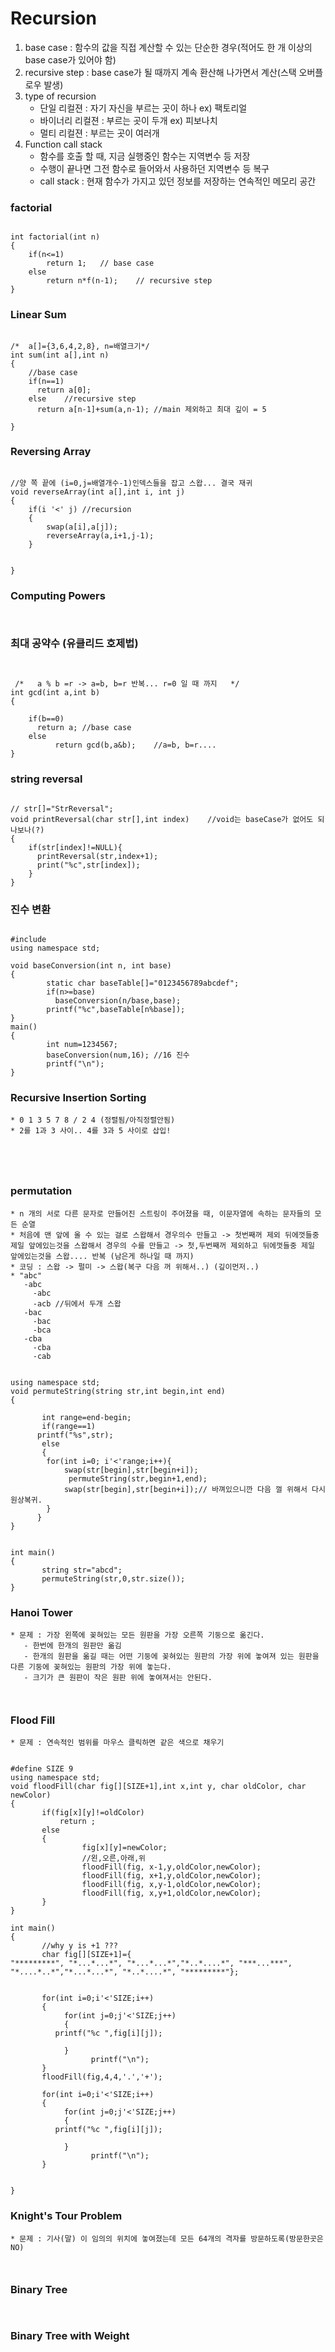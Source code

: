 # Recursion 
1. base case : 함수의 값을 직접 계산할 수 있는 단순한 경우(적어도 한 개 이상의 base case가 있어야 함)
2. recursive step : base case가 될 때까지 계속 환산해 나가면서 계산(스택 오버플로우 발생)
3. type of recursion
    * 단일 리컬젼 : 자기 자신을 부르는 곳이 하나 ex) 팩토리얼
    * 바이너리 리컬젼 : 부르는 곳이 두개 ex) 피보나치
    * 멀티 리컬젼 : 부르는 곳이 여러개
4. Function call stack 
    * 함수를 호출 할 때, 지금 실행중인 함수는 지역변수 등 저장
    * 수행이 끝나면 그전 함수로 들어와서 사용하던 지역변수 등 복구
    * call stack : 현재 함수가 가지고 있던 정보를 저장하는 연속적인 메모리 공간

### factorial
<pre><code>
int factorial(int n)
{
	if(n<=1)
		return 1;	// base case
	else
		return n*f(n-1); 	// recursive step
}
</code></pre>
### Linear Sum
<pre><code>
/*  a[]={3,6,4,2,8}, n=배열크기*/
int sum(int a[],int n)
{
	//base case
	if(n==1)
	  return a[0];
	else 	//recursive step
	  return a[n-1]+sum(a,n-1); //main 제외하고 최대 깊이 = 5

}
</code></pre>
### Reversing Array
<pre><code>
//양 쪽 끝에 (i=0,j=배열개수-1)인덱스들을 잡고 스왑... 결국 재귀
void reverseArray(int a[],int i, int j)
{
	if(i '<' j)	//recursion 
	{
		swap(a[i],a[j]);
		reverseArray(a,i+1,j-1);
	} 
	
	
}
</code></pre>
### Computing Powers
<pre><code>
</code></pre>
### 최대 공약수 (유클리드 호제법)
<pre><code>
 
 /*   a % b =r -> a=b, b=r 반복... r=0 일 때 까지   */
int gcd(int a,int b)
{

	if(b==0)
	  return a;	//base case 
	else
       	  return gcd(b,a&b);	//a=b, b=r....
}
</pre></code>
### string reversal
<pre><code>
// str[]="StrReversal";
void printReversal(char str[],int index)	//void는 baseCase가 없어도 되나보나(?)
{
	if(str[index]!=NULL){
	  printReversal(str,index+1);
	  print("%c",str[index]);
	}
}	
</code></pre>
### 진수 변환
<pre><code>
#include<bits/stdc++.h>
using namespace std;

void baseConversion(int n, int base)
{
        static char baseTable[]="0123456789abcdef";
        if(n>=base)
          baseConversion(n/base,base);
        printf("%c",baseTable[n%base]);
}
main()
{
        int num=1234567;
        baseConversion(num,16); //16 진수
        printf("\n");
}
</code></pre>
### Recursive Insertion Sorting
    * 0 1 3 5 7 8 / 2 4 (정렬됨/아직정렬안됨)
    * 2를 1과 3 사이.. 4를 3과 5 사이로 삽입!
<pre><code>


</code></pre>
### permutation 
    * n 개의 서로 다른 문자로 만들어진 스트링이 주어졌을 때, 이문자열에 속하는 문자들의 모든 순열
    * 처음에 맨 앞에 올 수 있는 걸로 스왑해서 경우의수 만들고 -> 첫번째꺼 제외 뒤에껏들중 제일 앞에있는것을 스왑해서 경우의 수를 만들고 -> 첫,두번째꺼 제외하고 뒤에껏들중 제일 앞에있는것을 스왑.... 반복 (남은게 하나일 때 까지)
    * 코딩 : 스왑 -> 펄미 -> 스왑(복구 다음 꺼 위해서..) (깊이먼저..)
    * "abc"
       -abc
		 -abc
		 -acb //뒤에서 두개 스왑
       -bac
		 -bac
		 -bca
       -cba
		 -cba
		 -cab


<pre><code>
using namespace std;
void permuteString(string str,int begin,int end)
{

       int range=end-begin;
       if(range==1)
	  printf("%s",str);
       else
       {
       	for(int i=0; i'<'range;i++){
         	swap(str[begin],str[begin+i]);
	         permuteString(str,begin+1,end);
      		swap(str[begin],str[begin+i]);// 바껴있으니깐 다음 껄 위해서 다시 원상복귀.
      	}
      }
}


int main()
{
       string str="abcd";
       permuteString(str,0,str.size());
}
</code></pre>
### Hanoi Tower
    * 문제 : 가장 왼쪽에 꽂혀있는 모든 원판을 가장 오른쪽 기둥으로 옮긴다.
       - 한번에 한개의 원판만 옮김
       - 한개의 원판을 옮길 때는 어떤 기둥에 꽂혀있는 원판의 가장 위에 놓여져 있는 원판을 다른 기둥에 꽂혀있는 원판의 가장 위에 놓는다.
       - 크기가 큰 원판이 작은 원판 위에 놓여져서는 안된다.
<pre><code>
</code></pre>
### Flood Fill
    * 문제 : 연속적인 범위를 마우스 클릭하면 같은 색으로 채우기
<pre><code>
#define SIZE 9
using namespace std;
void floodFill(char fig[][SIZE+1],int x,int y, char oldColor, char newColor)
{
       if(fig[x][y]!=oldColor)
 	       return ;
       else
       {
	            fig[x][y]=newColor;
	            //왼,오른,아래,위
	            floodFill(fig, x-1,y,oldColor,newColor);
	            floodFill(fig, x+1,y,oldColor,newColor);
	            floodFill(fig, x,y-1,oldColor,newColor);	
	            floodFill(fig, x,y+1,oldColor,newColor);
       }
}

int main()
{
       //why y is +1 ???
       char fig[][SIZE+1]={
"*********", "*...*...*", "*...*...*","*..*....*", "***...***",
"*....*..*","*...*...*", "*..*....*", "*********"};


       for(int i=0;i'<'SIZE;i++)
       {
         	for(int j=0;j'<'SIZE;j++)
          	{
		  printf("%c ",fig[i][j]);
         	    	
        	}
               	  printf("\n");
       }
       floodFill(fig,4,4,'.','+');

       for(int i=0;i'<'SIZE;i++)
       {
         	for(int j=0;j'<'SIZE;j++)
          	{
		  printf("%c ",fig[i][j]);
         	    	
        	}
               	  printf("\n");
       }


}
</code></pre>
### Knight's Tour Problem
    * 문제 : 기사(말) 이 임의의 위치에 놓여졌는데 모든 64개의 격자를 방문하도록(방문한곳은 NO)
<pre><code>
</code></pre>
### Binary Tree
<pre><code>
</code></pre>
### Binary Tree with Weight
<pre><code>
</code></pre>













































